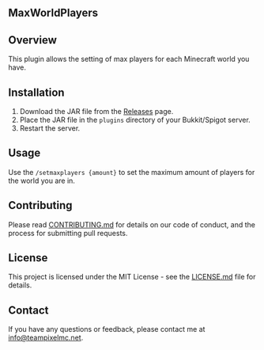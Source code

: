 ## MaxWorldPlayers

## Overview

This plugin allows the setting of max players for each Minecraft world you have.

## Installation

1. Download the JAR file from the [Releases](https://github.com/TeamPixelMC/MaxWorldPlayers/releases/tag/1.0) page.
2. Place the JAR file in the `plugins` directory of your Bukkit/Spigot server.
3. Restart the server.

## Usage

Use the `/setmaxplayers {amount}` to set the maximum amount of players for the world you are in.

## Contributing

Please read [CONTRIBUTING.md](link-to-contributing-guidelines) for details on our code of conduct, and the process for submitting pull requests.

## License

This project is licensed under the MIT License - see the [LICENSE.md](LICENSE.md) file for details.

## Contact

If you have any questions or feedback, please contact me at info@teampixelmc.net.
